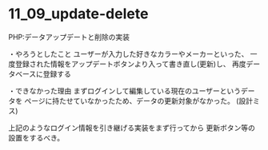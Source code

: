 # 11_09_update-delete

PHP:データアップデートと削除の実装

・やろうとしたこと
ユーザーが入力した好きなカラーやメーカーといった、
一度登録された情報をアップデートボタンより入って書き直し(更新)し、
再度データベースに登録する


・できなかった理由
まずログインして編集している現在のユーザーというデータを
ページに持たせていなかったため、データの更新対象がなかった。
(設計ミス)

上記のようなログイン情報を引き継げる実装をまず行ってから
更新ボタン等の設置をするべき。




